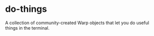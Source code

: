 # do-things
A collection of community-created Warp objects that let you do useful things in the terminal.
